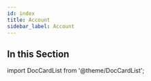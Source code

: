 ```yaml
---
id: index
title: Account
sidebar_label: Account
---
```


## In this Section

import DocCardList from '@theme/DocCardList';

<DocCardList />